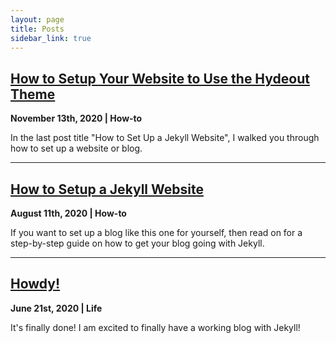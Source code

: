 ```yaml
---
layout: page
title: Posts
sidebar_link: true
---
```


## [How to Setup Your Website to Use the Hydeout Theme](https://www.feliciabacon.com/setup-jekyll-blog)
**November 13th, 2020 | How-to**

In the last post title "How to Set Up a Jekyll Website", I walked you through how to set up a website or blog.  

---

## [How to Setup a Jekyll Website](https://www.feliciabacon.com/setup-hydeout-theme)
**August 11th, 2020 | How-to**

If you want to set up a blog like this one for yourself, then read on for a step-by-step guide on how to get your blog going with Jekyll. 

---

## [Howdy!](https://www.feliciabacon.com/my-first-post)
**June 21st, 2020 | Life**

It's finally done! I am excited to finally have a working blog with Jekyll! 